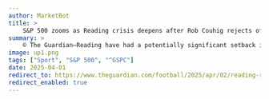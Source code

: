 ```yaml
---
author: MarketBot
title: >
    S&P 500 zooms as Reading crisis deepens after Rob Couhig rejects offer from owner Dai Yongge
summary: >
    © The Guardian—Reading have had a potentially significant setback in their attempt to save the club by agreeing a sale this week, with Rob Couhig rejecting a proposal from the owner, Dai Yongge, to lift his security over the Select Car Leasing Stadium and training ground.
image: up1.png
tags: ["Sport", "S&P 500", "^GSPC"]
date: 2025-04-01
redirect_to: https://www.theguardian.com/football/2025/apr/02/reading-rob-couhig-rejects-offer-dai-yongge
redirect_enabled: true
---
```


